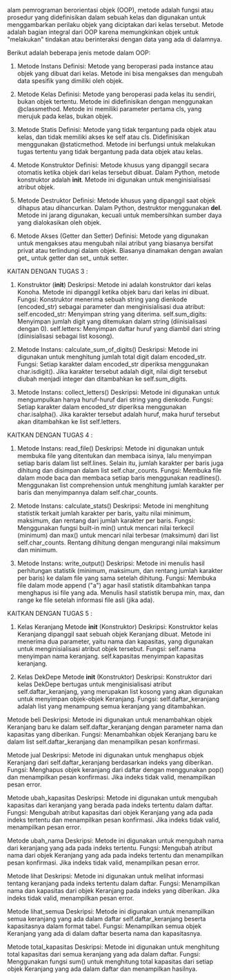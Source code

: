 alam pemrograman berorientasi objek (OOP), metode adalah fungsi atau prosedur yang didefinisikan dalam sebuah kelas dan digunakan untuk menggambarkan perilaku objek yang diciptakan dari kelas tersebut. Metode adalah bagian integral dari OOP karena memungkinkan objek untuk "melakukan" tindakan atau berinteraksi dengan data yang ada di dalamnya.

Berikut adalah beberapa jenis metode dalam OOP:

1. Metode Instans
Definisi: Metode yang beroperasi pada instance atau objek yang dibuat dari kelas. Metode ini bisa mengakses dan mengubah data spesifik yang dimiliki oleh objek.

2. Metode Kelas
Definisi: Metode yang beroperasi pada kelas itu sendiri, bukan objek tertentu. Metode ini didefinisikan dengan menggunakan @classmethod. Metode ini memiliki parameter pertama cls, yang merujuk pada kelas, bukan objek.

3. Metode Statis
Definisi: Metode yang tidak tergantung pada objek atau kelas, dan tidak memiliki akses ke self atau cls. Didefinisikan menggunakan @staticmethod. Metode ini berfungsi untuk melakukan tugas tertentu yang tidak bergantung pada data objek atau kelas.

4. Metode Konstruktor
Definisi: Metode khusus yang dipanggil secara otomatis ketika objek dari kelas tersebut dibuat. Dalam Python, metode konstruktor adalah __init__. Metode ini digunakan untuk menginisialisasi atribut objek.

5. Metode Destruktor
Definisi: Metode khusus yang dipanggil saat objek dihapus atau dihancurkan. Dalam Python, destruktor menggunakan __del__. Metode ini jarang digunakan, kecuali untuk membersihkan sumber daya yang dialokasikan oleh objek.

6. Metode Akses (Getter dan Setter)
Definisi: Metode yang digunakan untuk mengakses atau mengubah nilai atribut yang biasanya bersifat privat atau terlindungi dalam objek. Biasanya dinamakan dengan awalan get_ untuk getter dan set_ untuk setter.


KAITAN DENGAN TUGAS 3 :       

1. Konstruktor (__init__)
Deskripsi: Metode ini adalah konstruktor dari kelas Konoha. Metode ini dipanggil ketika objek baru dari kelas ini dibuat.
Fungsi: Konstruktor menerima sebuah string yang dienkode (encoded_str) sebagai parameter dan menginisialisasi dua atribut:
self.encoded_str: Menyimpan string yang diterima.
self.sum_digits: Menyimpan jumlah digit yang ditemukan dalam string (diinisialisasi dengan 0).
self.letters: Menyimpan daftar huruf yang diambil dari string (diinisialisasi sebagai list kosong).

2. Metode Instans: calculate_sum_of_digits()
Deskripsi: Metode ini digunakan untuk menghitung jumlah total digit dalam encoded_str.
Fungsi: Setiap karakter dalam encoded_str diperiksa menggunakan char.isdigit(). Jika karakter tersebut adalah digit, nilai digit tersebut diubah menjadi integer dan ditambahkan ke self.sum_digits.

3. Metode Instans: collect_letters()
Deskripsi: Metode ini digunakan untuk mengumpulkan hanya huruf-huruf dari string yang dienkode.
Fungsi: Setiap karakter dalam encoded_str diperiksa menggunakan char.isalpha(). Jika karakter tersebut adalah huruf, maka huruf tersebut akan ditambahkan ke list self.letters.


KAITKAN DENGAN TUGAS 4 :

1. Metode Instans: read_file()
Deskripsi: Metode ini digunakan untuk membuka file yang ditentukan dan membaca isinya, lalu menyimpan setiap baris dalam list self.lines. Selain itu, jumlah karakter per baris juga dihitung dan disimpan dalam list self.char_counts.
Fungsi:
Membuka file dalam mode baca dan membaca setiap baris menggunakan readlines().
Menggunakan list comprehension untuk menghitung jumlah karakter per baris dan menyimpannya dalam self.char_counts.

2. Metode Instans: calculate_stats()
Deskripsi: Metode ini menghitung statistik terkait jumlah karakter per baris, yaitu nilai minimum, maksimum, dan rentang dari jumlah karakter per baris.
Fungsi:
Menggunakan fungsi built-in min() untuk mencari nilai terkecil (minimum) dan max() untuk mencari nilai terbesar (maksimum) dari list self.char_counts.
Rentang dihitung dengan mengurangi nilai maksimum dan minimum.

3. Metode Instans: write_output()
Deskripsi: Metode ini menulis hasil perhitungan statistik (minimum, maksimum, dan rentang jumlah karakter per baris) ke dalam file yang sama setelah dihitung.
Fungsi:
Membuka file dalam mode append ("a") agar hasil statistik ditambahkan tanpa menghapus isi file yang ada.
Menulis hasil statistik berupa min, max, dan range ke file setelah informasi file asli (jika ada).


KAITKAN DENGAN TUGAS 5 :

1. Kelas Keranjang
Metode __init__ (Konstruktor)
Deskripsi: Konstruktor kelas Keranjang dipanggil saat sebuah objek Keranjang dibuat. Metode ini menerima dua parameter, yaitu nama dan kapasitas, yang digunakan untuk menginisialisasi atribut objek tersebut.
Fungsi:
self.nama menyimpan nama keranjang.
self.kapasitas menyimpan kapasitas keranjang.

2. Kelas DekDepe
Metode __init__ (Konstruktor)
Deskripsi: Konstruktor dari kelas DekDepe bertugas untuk menginisialisasi atribut self.daftar_keranjang, yang merupakan list kosong yang akan digunakan untuk menyimpan objek-objek Keranjang.
Fungsi:
self.daftar_keranjang adalah list yang menampung semua keranjang yang ditambahkan.

Metode beli
Deskripsi: Metode ini digunakan untuk menambahkan objek Keranjang baru ke dalam self.daftar_keranjang dengan parameter nama dan kapasitas yang diberikan.
Fungsi:
Menambahkan objek Keranjang baru ke dalam list self.daftar_keranjang dan menampilkan pesan konfirmasi.

Metode jual
Deskripsi: Metode ini digunakan untuk menghapus objek Keranjang dari self.daftar_keranjang berdasarkan indeks yang diberikan.
Fungsi:
Menghapus objek keranjang dari daftar dengan menggunakan pop() dan menampilkan pesan konfirmasi.
Jika indeks tidak valid, menampilkan pesan error.

Metode ubah_kapasitas
Deskripsi: Metode ini digunakan untuk mengubah kapasitas dari keranjang yang berada pada indeks tertentu dalam daftar.
Fungsi:
Mengubah atribut kapasitas dari objek Keranjang yang ada pada indeks tertentu dan menampilkan pesan konfirmasi.
Jika indeks tidak valid, menampilkan pesan error.

Metode ubah_nama
Deskripsi: Metode ini digunakan untuk mengubah nama dari keranjang yang ada pada indeks tertentu.
Fungsi:
Mengubah atribut nama dari objek Keranjang yang ada pada indeks tertentu dan menampilkan pesan konfirmasi.
Jika indeks tidak valid, menampilkan pesan error.

Metode lihat
Deskripsi: Metode ini digunakan untuk melihat informasi tentang keranjang pada indeks tertentu dalam daftar.
Fungsi:
Menampilkan nama dan kapasitas dari objek Keranjang pada indeks yang diberikan.
Jika indeks tidak valid, menampilkan pesan error.

Metode lihat_semua
Deskripsi: Metode ini digunakan untuk menampilkan semua keranjang yang ada dalam daftar self.daftar_keranjang beserta kapasitasnya dalam format tabel.
Fungsi:
Menampilkan semua objek Keranjang yang ada di dalam daftar beserta nama dan kapasitasnya.

Metode total_kapasitas
Deskripsi: Metode ini digunakan untuk menghitung total kapasitas dari semua keranjang yang ada dalam daftar.
Fungsi:
Menggunakan fungsi sum() untuk menghitung total kapasitas dari setiap objek Keranjang yang ada dalam daftar dan menampilkan hasilnya.
